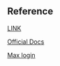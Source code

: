 ## Reference

[LINK](https://www.baeldung.com/spring-security-session)

[Official Docs](https://docs.spring.io/spring-security/reference/servlet/authentication/session-management.html)

[Max login](https://docs.spring.io/spring-security/reference/servlet/authentication/session-management.html#ns-concurrent-sessions)
